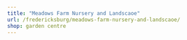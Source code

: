 ```yaml
---
title: "Meadows Farm Nursery and Landscaoe"
url: /fredericksburg/meadows-farm-nursery-and-landscaoe/
shop: garden centre
---
```

